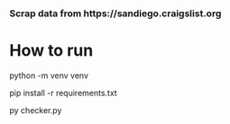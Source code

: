<h3>Scrap data from https://sandiego.craigslist.org</h3>

<h1>How to run</h1>

python -m venv venv

pip install -r requirements.txt

py checker.py
